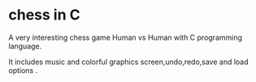 # chess in C
 A very interesting chess game Human vs Human with C programming language.
 
It includes music and colorful graphics screen,undo,redo,save and load options .
